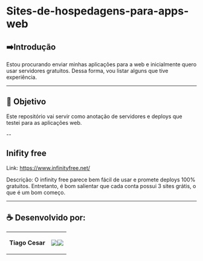 # Sites-de-hospedagens-para-apps-web





## ➡️Introdução
Estou procurando enviar minhas aplicações para a web e inicialmente quero usar servidores gratuitos. Dessa forma, vou listar alguns que tive experiência.

---


## 🎯 Objetivo
Este repositório vai servir como anotação de servidores e deploys que testei para as aplicações web.



--
## Inifity free

Link:
https://www.infinityfree.net/

Descrição:
O infinity free parece bem fácil de usar e promete deploys 100% gratuitos. Entretanto, é bom salientar que cada conta possui 3 sites grátis, o que é um bom começo.


---

## ☕ Desenvolvido por:

<table>
  <tbody>

<tr>
    <td><p align="left-center"><b>Tiago Cesar</b></p></td>
    <td><a href="https://github.com/TiagoUniverse" target="_blank"><img loading="lazy" src="https://img.shields.io/badge/GitHub-100000?style=for-the-badge&logo=github&logoColor=white" target="_blank" align="center"></a><a href="https://www.linkedin.com/in/tiago-lopes--/" target="_blank"><img loading="lazy" src="https://img.shields.io/badge/-LinkedIn-%230077B5?style=for-the-badge&logo=linkedin&logoColor=white" target="_blank" align="center"></a></td>
  </tr>

  </tbody>
 </table>
